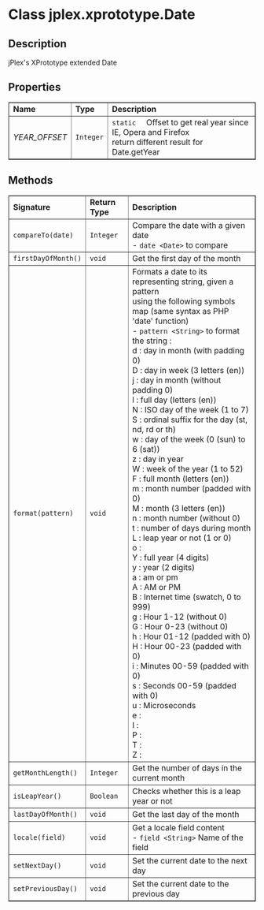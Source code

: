 # Class **jplex.xprototype.Date** #

## Description ##
jPlex's XPrototype extended Date




## Properties ##
<table cellpadding='5' border='1' cellspacing='0'>
<tr><td> <b>Name</b> </td><td> <b>Type</b> </td><td> <b>Description</b> </td></tr>
<tr><td> <i>YEAR_OFFSET</i> </td><td> <code>Integer</code> </td><td> <code>static  </code>  Offset to get real year since IE, Opera and Firefox<br>
return different result for Date.getYear</td></tr>

</table>



## Methods ##
<table cellpadding='5' border='1' cellspacing='0'>
<tr><td> <b>Signature</b> </td><td> <b>Return Type</b> </td><td> <b>Description</b> </td></tr>
<tr><td> <code>compareTo(date)</code> </td><td> <code>Integer</code> </td><td> Compare the date with a given date<br />  - <code>date &lt;Date&gt;</code> to compare<br /></td></tr>
<tr><td> <code>firstDayOfMonth()</code> </td><td> <code>void</code> </td><td> Get the first day of the month<br /> </td></tr>
<tr><td> <code>format(pattern)</code> </td><td> <code>void</code> </td><td> Formats a date to its representing string, given a pattern<br>
using the following symbols map (same syntax as PHP 'date' function)<br />  - <code>pattern &lt;String&gt;</code> to format the string :<br />  d : day in month (with padding 0)<br />  D : day in week (3 letters (en))<br />  j : day in month (without padding 0)<br />  l : full day (letters (en))<br />  N : ISO day of the week (1 to 7)<br />  S : ordinal suffix for the day (st, nd, rd or th)<br />  w : day of the week (0 (sun) to 6 (sat))<br />  z : day in year<br />  W : week of the year (1 to 52)<br />  F : full month (letters (en))<br />  m : month number (padded with 0)<br />  M : month (3 letters (en))<br />  n : month number (without 0)<br />  t : number of days during month<br />  L : leap year or not (1 or 0)<br />  o : <br />  Y : full year (4 digits)<br />  y : year (2 digits)<br />  a : am or pm<br />  A : AM or PM<br />  B : Internet time (swatch, 0 to 999)<br />  g : Hour 1-12 (without 0)<br />  G : Hour 0-23 (without 0)<br />  h : Hour 01-12 (padded with 0)<br />  H : Hour 00-23 (padded with 0)<br />  i : Minutes 00-59 (padded with 0)<br />  s : Seconds 00-59 (padded with 0)<br />  u : Microseconds<br />  e :<br />  I :<br />  P :<br />  T :<br />  Z :<br /></td></tr>
<tr><td> <code>getMonthLength()</code> </td><td> <code>Integer</code> </td><td> Get the number of days in the current month<br /> </td></tr>
<tr><td> <code>isLeapYear()</code> </td><td> <code>Boolean</code> </td><td> Checks whether this is a leap year or not<br /> </td></tr>
<tr><td> <code>lastDayOfMonth()</code> </td><td> <code>void</code> </td><td> Get the last day of the month<br /> </td></tr>
<tr><td> <code>locale(field)</code> </td><td> <code>void</code> </td><td> Get a locale field content<br />  - <code>field &lt;String&gt;</code> Name of the field<br /></td></tr>
<tr><td> <code>setNextDay()</code> </td><td> <code>void</code> </td><td> Set the current date to the next day<br /> </td></tr>
<tr><td> <code>setPreviousDay()</code> </td><td> <code>void</code> </td><td> Set the current date to the previous day<br /> </td></tr>

</table>